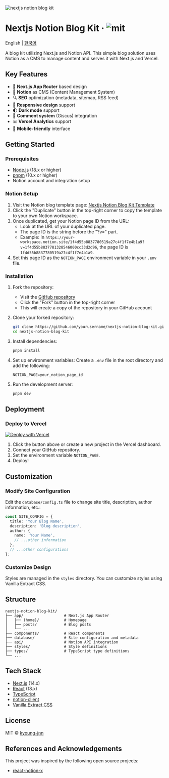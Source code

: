 ![nextjs notion blog kit](https://github.com/user-attachments/assets/dbfdd093-6637-4fa2-b4ea-9201ad8c2c49)

# Nextjs Notion Blog Kit · ![mit](https://img.shields.io/badge/license-MIT-FF0000)

English | [한국어](README.ko.md)

A blog kit utilizing Next.js and Notion API. This simple blog solution uses Notion as a CMS to manage content and serves it with Next.js and Vercel.

## Key Features

- 🚀 **Next.js App Router** based design
- 📝 **Notion** as CMS (Content Management System)
- 🔍 **SEO** optimization (metadata, sitemap, RSS feed)
- 🎨 **Responsive design** support
- 🌓 **Dark mode** support
- 💬 **Comment system** (Giscus) integration
- 📊 **Vercel Analytics** support
- 📱 **Mobile-friendly** interface

## Getting Started

### Prerequisites

- [Node.js](https://nodejs.org/) (18.x or higher)
- [pnpm](https://pnpm.io/) (10.x or higher)
- Notion account and integration setup

### Notion Setup

1. Visit the Notion blog template page: [Nextjs Notion Blog Kit Template](https://kyoung-jnn.notion.site/1f4d55b8837780519a27c4f1f7e4b1a9?v=1f4d55b8837781328546000cc33d2d96)
2. Click the "Duplicate" button in the top-right corner to copy the template to your own Notion workspace.
3. Once duplicated, get your Notion page ID from the URL:
   - Look at the URL of your duplicated page.
   - The page ID is the string before the "?v=" part.
   - Example: In `https://your-workspace.notion.site/1f4d55b8837780519a27c4f1f7e4b1a9?v=1f4d55b8837781328546000cc33d2d96`, the page ID is `1f4d55b8837780519a27c4f1f7e4b1a9`.
4. Set this page ID as the `NOTION_PAGE` environment variable in your `.env` file.

### Installation

1. Fork the repository:

   - Visit the [GitHub repository](https://github.com/kyoung-jnn/nextjs-notion-blog-kit)
   - Click the "Fork" button in the top-right corner
   - This will create a copy of the repository in your GitHub account

2. Clone your forked repository:

   ```bash
   git clone https://github.com/yourusername/nextjs-notion-blog-kit.git
   cd nextjs-notion-blog-kit
   ```

3. Install dependencies:

   ```bash
   pnpm install
   ```

4. Set up environment variables:
   Create a `.env` file in the root directory and add the following:

   ```
   NOTION_PAGE=your_notion_page_id
   ```

5. Run the development server:
   ```bash
   pnpm dev
   ```

## Deployment

### Deploy to Vercel

[![Deploy with Vercel](https://vercel.com/button)](https://vercel.com/new/clone?repository-url=https%3A%2F%2Fgithub.com%2Fyourusername%2Fnextjs-notion-blog-kit)

1. Click the button above or create a new project in the Vercel dashboard.
2. Connect your GitHub repository.
3. Set the environment variable `NOTION_PAGE`.
4. Deploy!

## Customization

### Modify Site Configuration

Edit the `database/config.ts` file to change site title, description, author information, etc.:

```typescript
const SITE_CONFIG = {
  title: 'Your Blog Name',
  description: 'Blog description',
  author: {
    name: 'Your Name',
    // ...other information
  },
  // ...other configurations
};
```

### Customize Design

Styles are managed in the `styles` directory. You can customize styles using Vanilla Extract CSS.

## Structure

```
nextjs-notion-blog-kit/
├── app/                  # Next.js App Router
│   ├── (home)/           # Homepage
│   ├── posts/            # Blog posts
│   └── ...
├── components/           # React components
├── database/             # Site configuration and metadata
├── api/                  # Notion API integration
├── styles/               # Style definitions
├── types/                # TypeScript type definitions
└── ...
```

## Tech Stack

- [Next.js](https://nextjs.org/) (14.x)
- [React](https://reactjs.org/) (18.x)
- [TypeScript](https://www.typescriptlang.org/)
- [notion-client](https://github.com/NotionX/react-notion-x)
- [Vanilla Extract CSS](https://vanilla-extract.style/)

## License

MIT © [kyoung-jnn](https://github.com/kyoung-jnn)

## References and Acknowledgements

This project was inspired by the following open source projects:

- [react-notion-x](https://github.com/NotionX/react-notion-x)
